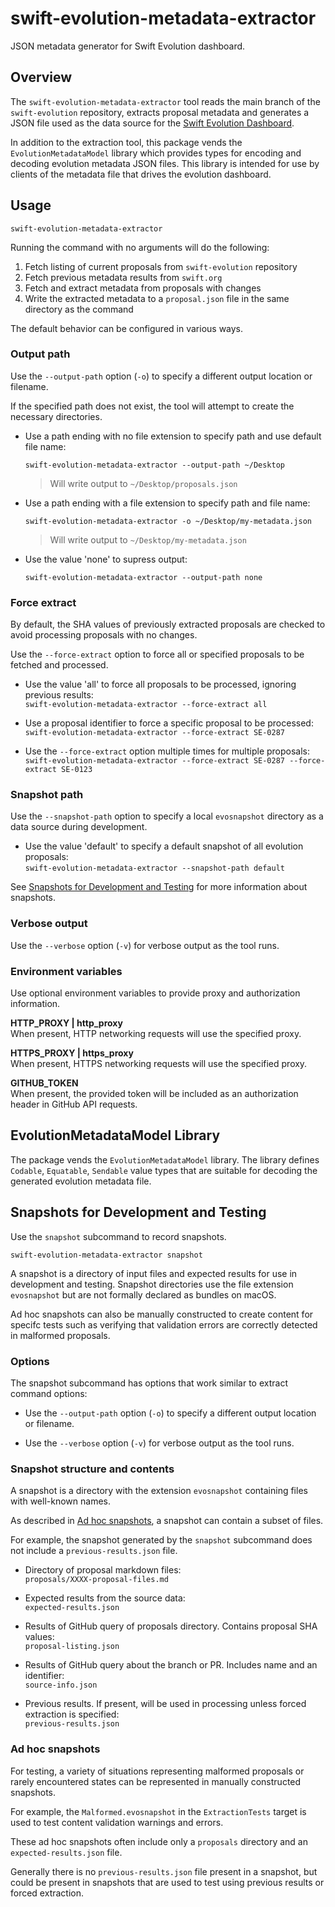# swift-evolution-metadata-extractor
JSON metadata generator for Swift Evolution dashboard.

## Overview
The `swift-evolution-metadata-extractor` tool reads the main branch of the `swift-evolution` repository, extracts proposal metadata and generates a JSON file used as the data source for the [Swift Evolution Dashboard](https://swift-org/swift-evolution).

In addition to the extraction tool, this package vends the `EvolutionMetadataModel` library which provides types for encoding and decoding evolution metadata JSON files. This library is intended for use by clients of the metadata file that drives the evolution dashboard. 

## Usage

`swift-evolution-metadata-extractor`

Running the command with no arguments will do the following:
1. Fetch listing of current proposals from `swift-evolution` repository
2. Fetch previous metadata results from `swift.org`
3. Fetch and extract metadata from proposals with changes
4. Write the extracted metadata to a `proposal.json` file in the same directory as the command

The default behavior can be configured in various ways.

### Output path

Use the `--output-path` option (`-o`) to specify a different output location or filename.

If the specified path does not exist, the tool will attempt to create the necessary directories.

- Use a path ending with no file extension to specify path and use default file name:  

  `swift-evolution-metadata-extractor --output-path ~/Desktop`  
  
  > Will write output to `~/Desktop/proposals.json`

- Use a path ending with a file extension to specify path and file name:

  `swift-evolution-metadata-extractor -o ~/Desktop/my-metadata.json`  
  
  > Will write output to `~/Desktop/my-metadata.json`

- Use the value 'none' to supress output:  

  `swift-evolution-metadata-extractor --output-path none`


### Force extract

By default, the SHA values of previously extracted proposals are checked to avoid processing proposals with no changes.

Use the `--force-extract` option to force all or specified proposals to be fetched and processed.

- Use the value 'all' to force all proposals to be processed, ignoring previous results:  
  `swift-evolution-metadata-extractor --force-extract all`

- Use a proposal identifier to force a specific proposal to be processed:  
  `swift-evolution-metadata-extractor --force-extract SE-0287`

- Use the `--force-extract` option multiple times for multiple proposals:  
  `swift-evolution-metadata-extractor --force-extract SE-0287 --force-extract SE-0123`

### Snapshot path

Use the `--snapshot-path` option to specify a local `evosnapshot` directory as a data source during development.

- Use the value 'default' to specify a default snapshot of all evolution proposals:  
  `swift-evolution-metadata-extractor --snapshot-path default`

See [Snapshots for Development and Testing](#snapshots-for-development-and-testing) for more information about snapshots.

### Verbose output

Use the `--verbose` option (`-v`) for verbose output as the tool runs.

### Environment variables
Use optional environment variables to provide proxy and authorization information.

**HTTP_PROXY | http_proxy**  
When present, HTTP networking requests will use the specified proxy.

**HTTPS_PROXY | https_proxy**  
When present, HTTPS networking requests will use the specified proxy.

**GITHUB_TOKEN**  
When present, the provided token will be included as an authorization header in GitHub API requests.

## EvolutionMetadataModel Library
The package vends the `EvolutionMetadataModel` library. The library defines `Codable`, `Equatable`, `Sendable` value types that are suitable for decoding the generated evolution metadata file.

## Snapshots for Development and Testing
Use the `snapshot` subcommand to record snapshots.

`swift-evolution-metadata-extractor snapshot`

A snapshot is a directory of input files and expected results for use in development and testing.  Snapshot directories use the file extension `evosnapshot` but are not formally declared as bundles on macOS.

Ad hoc snapshots can also be manually constructed to create content for specifc tests such as verifying that validation errors are correctly detected in malformed proposals.

### Options
The snapshot subcommand has options that work similar to extract command options:
- Use the `--output-path` option (`-o`) to specify a different output location or filename.

- Use the `--verbose` option (`-v`) for verbose output as the tool runs.

### Snapshot structure and contents
A snapshot is a directory with the extension `evosnapshot` containing files with well-known names.

As described in [Ad hoc snapshots](#ad-hoc-snapshots), a snapshot can contain a subset of files.

For example, the snapshot generated by the `snapshot` subcommand does not include a `previous-results.json` file.

- Directory of proposal markdown files:  
`proposals/XXXX-proposal-files.md`

- Expected results from the source data:  
`expected-results.json`

- Results of GitHub query of proposals directory. Contains proposal SHA values:  
`proposal-listing.json`

- Results of GitHub query about the branch or PR. Includes name and an identifier:  
`source-info.json`

- Previous results. If present, will be used in processing unless forced extraction is specified:  
`previous-results.json`

### Ad hoc snapshots
For testing, a variety of situations representing malformed proposals or rarely encountered states can be represented in manually constructed snapshots.

For example, the `Malformed.evosnapshot` in the `ExtractionTests` target is used to test content validation warnings and errors.

These ad hoc snapshots often include only a `proposals` directory and an `expected-results.json` file.

Generally there is no `previous-results.json` file present in a snapshot, but could be present in snapshots that are used to test using previous results or forced extraction.
